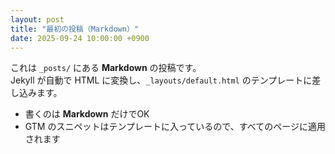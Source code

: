 ```yaml
---
layout: post
title: "最初の投稿（Markdown）"
date: 2025-09-24 10:00:00 +0900
---
```


これは `_posts/` にある **Markdown** の投稿です。  
Jekyll が自動で HTML に変換し、`_layouts/default.html` のテンプレートに差し込みます。

- 書くのは **Markdown** だけでOK
- GTM のスニペットはテンプレートに入っているので、すべてのページに適用されます
